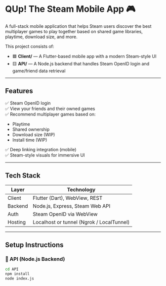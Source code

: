 # QUp! The Steam Mobile App 🎮

A full-stack mobile application that helps Steam users discover the best multiplayer games to play together based on shared game libraries, playtime, download size, and more.

This project consists of:

- 🟦 **Client/** — A Flutter-based mobile app with a modern Steam-style UI
- 🟨 **API/** — A Node.js backend that handles Steam OpenID login and game/friend data retrieval

---

## Features

✅ Steam OpenID login  
✅ View your friends and their owned games  
✅ Recommend multiplayer games based on:
- Playtime
- Shared ownership
- Download size (WIP)
- Install time (WIP)

✅ Deep linking integration (mobile)  
✅ Steam-style visuals for immersive UI

---

## Tech Stack

| Layer    | Technology                     |
|----------|--------------------------------|
| Client   | Flutter (Dart), WebView, REST  |
| Backend  | Node.js, Express, Steam Web API |
| Auth     | Steam OpenID via WebView       |
| Hosting  | Localhost or tunnel (Ngrok / LocalTunnel) |

---

## Setup Instructions

### 🔸 API (Node.js Backend)

```bash
cd API
npm install
node index.js
